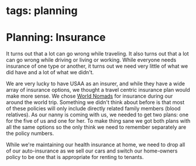 tags: planning
===
# Planning: Insurance

It turns out that a lot can go wrong while traveling.  It also turns out
that a lot can go wrong while driving or living or working.  While
everyone needs insurance of one type or another, it turns out we need
very little of what we did have and a lot of what we didn't.

We are very lucky to have USAA as an insurer, and while they have a wide
array of insurance options, we thought a travel centric insurance plan
would make more sense.  We chose [World Nomads](http://worldnomads.com/)
for insurance during our around the world trip.  Something we didn't
think about before is that most of these policies will only include
directly related family members (blood relatives).  As our nanny is
coming with us, we needed to get two plans: one for the five
of us and one for her.  To make thing sane we got both plans with all
the same options so the only think we need to remember separately are
the policy numbers.

While we're maintaining our health insurance at home, we need to drop
all of our auto-insurance as we sell our cars and switch our home-owners
policy to be one that is appropriate for renting to tenants.
